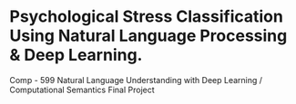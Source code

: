 # Psychological Stress Classification Using Natural Language Processing & Deep Learning.
Comp - 599 Natural Language Understanding with Deep Learning / Computational Semantics Final Project
